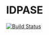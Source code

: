 # IDPASE

[![Build Status](https://travis-ci.org/bdeonovic/IDPASE.jl.svg?branch=master)](https://travis-ci.org/bdeonovic/IDPASE.jl)
